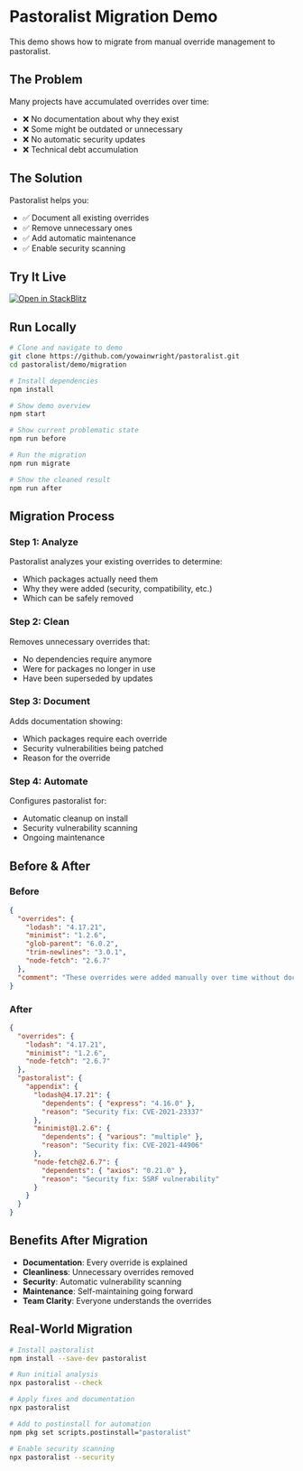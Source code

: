 # Pastoralist Migration Demo

This demo shows how to migrate from manual override management to pastoralist.

## The Problem

Many projects have accumulated overrides over time:
- ❌ No documentation about why they exist
- ❌ Some might be outdated or unnecessary
- ❌ No automatic security updates
- ❌ Technical debt accumulation

## The Solution

Pastoralist helps you:
- ✅ Document all existing overrides
- ✅ Remove unnecessary ones
- ✅ Add automatic maintenance
- ✅ Enable security scanning

## Try It Live

[![Open in StackBlitz](https://developer.stackblitz.com/img/open_in_stackblitz.svg)](https://stackblitz.com/github/yowainwright/pastoralist/tree/main/demo/migration)

## Run Locally

```bash
# Clone and navigate to demo
git clone https://github.com/yowainwright/pastoralist.git
cd pastoralist/demo/migration

# Install dependencies
npm install

# Show demo overview
npm start

# Show current problematic state
npm run before

# Run the migration
npm run migrate

# Show the cleaned result
npm run after
```

## Migration Process

### Step 1: Analyze
Pastoralist analyzes your existing overrides to determine:
- Which packages actually need them
- Why they were added (security, compatibility, etc.)
- Which can be safely removed

### Step 2: Clean
Removes unnecessary overrides that:
- No dependencies require anymore
- Were for packages no longer in use
- Have been superseded by updates

### Step 3: Document
Adds documentation showing:
- Which packages require each override
- Security vulnerabilities being patched
- Reason for the override

### Step 4: Automate
Configures pastoralist for:
- Automatic cleanup on install
- Security vulnerability scanning
- Ongoing maintenance

## Before & After

### Before
```json
{
  "overrides": {
    "lodash": "4.17.21",
    "minimist": "1.2.6",
    "glob-parent": "6.0.2",
    "trim-newlines": "3.0.1",
    "node-fetch": "2.6.7"
  },
  "comment": "These overrides were added manually over time without documentation"
}
```

### After
```json
{
  "overrides": {
    "lodash": "4.17.21",
    "minimist": "1.2.6",
    "node-fetch": "2.6.7"
  },
  "pastoralist": {
    "appendix": {
      "lodash@4.17.21": {
        "dependents": { "express": "4.16.0" },
        "reason": "Security fix: CVE-2021-23337"
      },
      "minimist@1.2.6": {
        "dependents": { "various": "multiple" },
        "reason": "Security fix: CVE-2021-44906"
      },
      "node-fetch@2.6.7": {
        "dependents": { "axios": "0.21.0" },
        "reason": "Security fix: SSRF vulnerability"
      }
    }
  }
}
```

## Benefits After Migration

- **Documentation**: Every override is explained
- **Cleanliness**: Unnecessary overrides removed
- **Security**: Automatic vulnerability scanning
- **Maintenance**: Self-maintaining going forward
- **Team Clarity**: Everyone understands the overrides

## Real-World Migration

```bash
# Install pastoralist
npm install --save-dev pastoralist

# Run initial analysis
npx pastoralist --check

# Apply fixes and documentation
npx pastoralist

# Add to postinstall for automation
npm pkg set scripts.postinstall="pastoralist"

# Enable security scanning
npx pastoralist --security
```